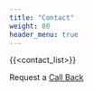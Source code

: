 ```yaml
---
title: "Contact"
weight: 80
header_menu: true
---
```


{{<contact_list>}}

Request a [Call Back](/booking)

